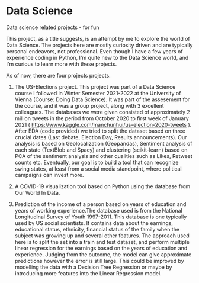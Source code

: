# Data Science
Data science related projects - for fun


This project, as a title suggests, is an attempt by me to explore the world of Data Science. 
The projects here are mostly curiosity driven and are typically personal endeavors, not professional. 
Even though I have a few years of experience coding in Python, I'm quite new to the Data Science world, and I'm curious to learn more with these projects. 

As of now, there are four projects projects.

1) The US-Elections project. This project was part of a Data Science course I followed in Winter Semester 2021-2022 at the University of Vienna (Course: Doing Data Science). 
   It was part of the assesement for the course, and it was a group project, along with 3 excellent colleagues. The databases we were given consisted of approximately 2 million      tweets in the period from October 2020 to first week of January 2021 ( https://www.kaggle.com/manchunhui/us-election-2020-tweets ). After EDA (code provided) we tried to split    the dataset based on three crucial dates (Last debate, Election Day, Results announcements). Our analysis is based on Geolocalization (Geopandas), Sentiment analysis of each      state (TextBlob and Spacy) and clustering (scikit-learn) based on PCA of the sentiment analysis and other qualities such as Likes, Retweet counts etc. Eventually, our goal is      to build a tool that can recognize swing states, at least from a social media standpoint, where political campaigns can invest more. 
   
2) A COVID-19 visualization tool based on Python using the database from Our World In Data. 

3) Prediction of the income of a person based on years of education and years of working experience.The database used is from the National Longitudinal Survey of Youth 1997-2011. This database is one typically used by US social scientists. It contains data about the earnings, educational status, ethnicity, financial status of the family when the subject was growing up and several other features. 
   The approach used here is to split the set into a train and test dataset, and perform multiple linear regression for the earnings based on the years of education and experience.
   Judging from the outcome, the model can give approximate predictions however the error is still large. This could be improved by modelling the data with a Decision Tree Regression or maybe by introducing more features into the Linear Regression model.

